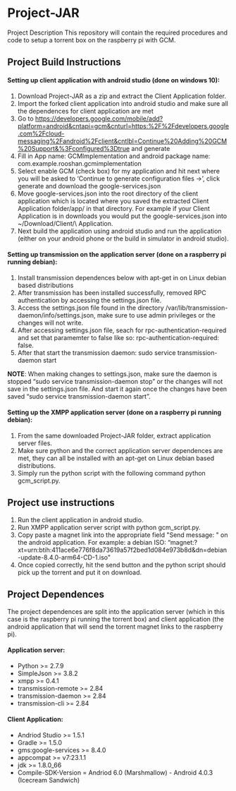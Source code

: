 # Project-JAR

Project Description
This repository will contain the required procedures and code to setup a torrent box on the raspberry pi with GCM.

## Project Build Instructions

#### Setting up client application with android studio (done on windows 10):

1.	Download Project-JAR as a zip and extract the Client Application folder.
2.	Import the forked client application into android studio and make sure all the dependences for client application are met
3.	Go to https://developers.google.com/mobile/add?platform=android&cntapi=gcm&cnturl=https:%2F%2Fdevelopers.google.com%2Fcloud-messaging%2Fandroid%2Fclient&cntlbl=Continue%20Adding%20GCM%20Support&%3Fconfigured%3Dtrue and generate
4.	Fill in App name: GCMImplementation and android package name: com.example.rooshan.gcmimplementation
5.	Select enable GCM (check box) for my application and hit next where you will be asked to ‘Continue to generate configuration files ->’, click generate and download the google-services.json
6.	Move google-services.json into the root directory of the client application which is located where you saved the extracted Client Application folder/app/ in that directory. For example if your Client Application is in downloads you would put the google-services.json into ~/Download/Client/\ Application.
7.	Next build the application using android studio and run the application (either on your android phone or the build in simulator in android studio).

#### Setting up transmission on the application server (done on a raspberry pi running debian):

1.	Install transmission dependences below with apt-get in on Linux debian based distributions
2.	After transmission has been installed successfully, removed RPC authentication by accessing the settings.json file.
3.	Access the settings.json file found in the directory /var/lib/transmission-daemon/info/settings.json, make sure to use admin privileges or the changes will not write.
4.	After accessing settings.json file, seach for rpc-authentication-required and set that paramemter to false like so: rpc-authentication-required: false.
5.	After that start the transmission daemon: sudo service transmission-daemon start

**NOTE**: When making changes to settings.json, make sure the daemon is stopped “sudo service transmission-daemon stop” or the changes will not save in the settings.json file. And start it again once the changes have been saved “sudo service transmission-daemon start”.


#### Setting up the XMPP application server (done on a raspberry pi running debian):
1.	From the same downloaded Project-JAR folder, extract application server files.
2.	Make sure python and the correct application server dependences are met, they can all be installed with an apt-get on Linux debian based distributions.
3.	Simply run the python script with the following command python gcm_script.py.

## Project use instructions
1. Run the client application in android studio.
2. Run XMPP application server script with python gcm_script.py.
3. Copy paste a magnet link into the appropriate field "Send message: " on the android application. For example: a debian ISO: “magnet:?xt=urn:btih:411ace6e776f8da73619a57f2bed1d084e973b8d&dn=debian-update-8.4.0-arm64-CD-1.iso"
4. Once copied correctly, hit the send button and the python script should pick up the torrent and put it on download.

## Project Dependences
The project dependences are split into the application server (which in this case is the raspberry pi running the torrent box) and client application (the android application that will send the torrent magnet links to the raspberry pi).

#### Application server:

* Python >= 2.7.9
* SimpleJson >= 3.8.2
* xmpp >= 0.4.1
* transmission-remote >= 2.84
* transmission-daemon >= 2.84
* transmission-cli >= 2.84

#### Client Application:
* Andriod Studio >= 1.5.1
* Gradle >= 1.5.0
* gms:google-services >= 8.4.0
* appcompat >= v7:23.1.1
* jdk >= 1.8.0_66
* Compile-SDK-Version = Andriod 6.0 (Marshmallow)  - Android 4.0.3 (Icecream Sandwich)
